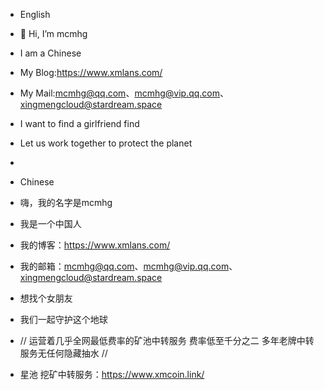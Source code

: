 - English
- 👋 Hi, I’m mcmhg
- I am a Chinese
- My Blog:https://www.xmlans.com/
- My Mail:mcmhg@qq.com、mcmhg@vip.qq.com、xingmengcloud@stardream.space
- I want to find a girlfriend find
- Let us work together to protect the planet
- 
- Chinese
- 嗨，我的名字是mcmhg
- 我是一个中国人
- 我的博客：https://www.xmlans.com/
- 我的邮箱：mcmhg@qq.com、mcmhg@vip.qq.com、xingmengcloud@stardream.space
- 想找个女朋友
- 我们一起守护这个地球

- // 运营着几乎全网最低费率的矿池中转服务 费率低至千分之二 多年老牌中转服务无任何隐藏抽水 //
- 星池 挖矿中转服务：https://www.xmcoin.link/
<!---
mcmhg/mcmhg is a ✨ special ✨ repository because its `README.md` (this file) appears on your GitHub profile.
You can click the Preview link to take a look at your changes.
--->


